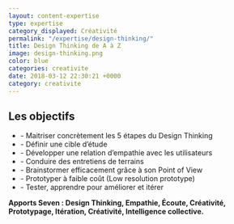 ```yaml
---
layout: content-expertise
type: expertise
category_displayed: Créativité
permalink: "/expertise/design-thinking/"
title: Design Thinking de A à Z
image: design-thinking.png
color: blue
categories: creativite
date: 2018-03-12 22:30:21 +0000
category: creativite
---
```


## Les objectifs

* \- Maitriser concrètement les 5 étapes du Design Thinking
* \- Définir une cible d’étude
* \- Développer une relation d’empathie avec les utilisateurs
* \- Conduire des entretiens de terrains
* \- Brainstormer efficacement grâce à son Point of View
* \- Prototyper à faible coût (Low resolution prototype)
* \- Tester, apprendre pour améliorer et itérer

**Apports Seven : Design Thinking, Empathie, Écoute, Créativité, Prototypage, Itération, Créativité, Intelligence collective.**
